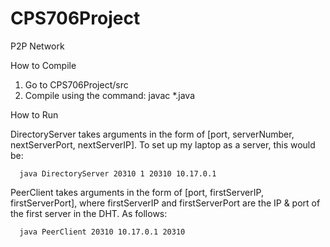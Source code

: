 # CPS706Project
P2P Network

How to Compile

1. Go to CPS706Project/src
2. Compile using the command: javac *.java

How to Run

DirectoryServer takes arguments in the form of [port, serverNumber, nextServerPort, nextServerIP]. To set up my laptop as a server,
this would be:

      java DirectoryServer 20310 1 20310 10.17.0.1
      
PeerClient takes arguments in the form of [port, firstServerIP, firstServerPort], where firstServerIP and firstServerPort are
the IP & port of the first server in the DHT. As follows:

      java PeerClient 20310 10.17.0.1 20310
      
